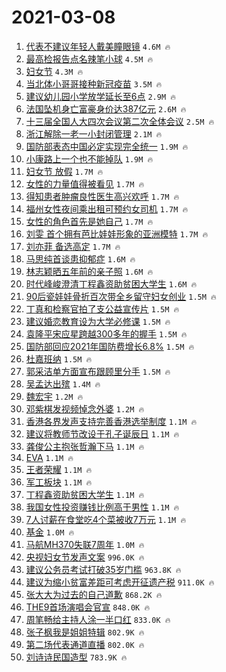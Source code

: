 # 2021-03-08

1. [代表不建议年轻人戴美瞳眼镜](https://s.weibo.com/weibo?q=%23%E4%BB%A3%E8%A1%A8%E4%B8%8D%E5%BB%BA%E8%AE%AE%E5%B9%B4%E8%BD%BB%E4%BA%BA%E6%88%B4%E7%BE%8E%E7%9E%B3%E7%9C%BC%E9%95%9C%23&Refer=top) `4.6M 🔥`
1. [最高检报告点名辣笔小球](https://s.weibo.com/weibo?q=%23%E6%9C%80%E9%AB%98%E6%A3%80%E6%8A%A5%E5%91%8A%E7%82%B9%E5%90%8D%E8%BE%A3%E7%AC%94%E5%B0%8F%E7%90%83%23&Refer=top) `4.5M 🔥`
1. [妇女节](https://s.weibo.com/weibo?q=%23%E5%A6%87%E5%A5%B3%E8%8A%82%23&Refer=top) `4.3M 🔥`
1. [当北体小哥哥接种新冠疫苗](https://s.weibo.com/weibo?q=%23%E5%BD%93%E5%8C%97%E4%BD%93%E5%B0%8F%E5%93%A5%E5%93%A5%E6%8E%A5%E7%A7%8D%E6%96%B0%E5%86%A0%E7%96%AB%E8%8B%97%23&Refer=top) `3.5M 🔥`
1. [建议幼儿园小学放学延长至6点](https://s.weibo.com/weibo?q=%23%E5%BB%BA%E8%AE%AE%E5%B9%BC%E5%84%BF%E5%9B%AD%E5%B0%8F%E5%AD%A6%E6%94%BE%E5%AD%A6%E5%BB%B6%E9%95%BF%E8%87%B36%E7%82%B9%23&Refer=top) `2.9M 🔥`
1. [法国坠机身亡富豪身价达387亿元](https://s.weibo.com/weibo?q=%E6%B3%95%E5%9B%BD%E5%9D%A0%E6%9C%BA%E8%BA%AB%E4%BA%A1%E5%AF%8C%E8%B1%AA%E8%BA%AB%E4%BB%B7%E8%BE%BE387%E4%BA%BF%E5%85%83&Refer=top) `2.6M 🔥`
1. [十三届全国人大四次会议第二次全体会议](https://s.weibo.com/weibo?q=%23%E5%8D%81%E4%B8%89%E5%B1%8A%E5%85%A8%E5%9B%BD%E4%BA%BA%E5%A4%A7%E5%9B%9B%E6%AC%A1%E4%BC%9A%E8%AE%AE%E7%AC%AC%E4%BA%8C%E6%AC%A1%E5%85%A8%E4%BD%93%E4%BC%9A%E8%AE%AE%23&Refer=top) `2.5M 🔥`
1. [浙江解除一老一小封闭管理](https://s.weibo.com/weibo?q=%E6%B5%99%E6%B1%9F%E8%A7%A3%E9%99%A4%E4%B8%80%E8%80%81%E4%B8%80%E5%B0%8F%E5%B0%81%E9%97%AD%E7%AE%A1%E7%90%86&Refer=top) `2.1M 🔥`
1. [国防部表态中国必定实现完全统一](https://s.weibo.com/weibo?q=%23%E5%9B%BD%E9%98%B2%E9%83%A8%E8%A1%A8%E6%80%81%E4%B8%AD%E5%9B%BD%E5%BF%85%E5%AE%9A%E5%AE%9E%E7%8E%B0%E5%AE%8C%E5%85%A8%E7%BB%9F%E4%B8%80%23&Refer=top) `1.9M 🔥`
1. [小康路上一个也不能掉队](https://s.weibo.com/weibo?q=%23%E5%B0%8F%E5%BA%B7%E8%B7%AF%E4%B8%8A%E4%B8%80%E4%B8%AA%E4%B9%9F%E4%B8%8D%E8%83%BD%E6%8E%89%E9%98%9F%23&Refer=top) `1.9M 🔥`
1. [妇女节 放假](https://s.weibo.com/weibo?q=%E5%A6%87%E5%A5%B3%E8%8A%82%20%E6%94%BE%E5%81%87&Refer=top) `1.7M 🔥`
1. [女性的力量值得被看见](https://s.weibo.com/weibo?q=%23%E5%A5%B3%E6%80%A7%E7%9A%84%E5%8A%9B%E9%87%8F%E5%80%BC%E5%BE%97%E8%A2%AB%E7%9C%8B%E8%A7%81%23&Refer=top) `1.7M 🔥`
1. [得知患者肿瘤良性医生高兴欢呼](https://s.weibo.com/weibo?q=%23%E5%BE%97%E7%9F%A5%E6%82%A3%E8%80%85%E8%82%BF%E7%98%A4%E8%89%AF%E6%80%A7%E5%8C%BB%E7%94%9F%E9%AB%98%E5%85%B4%E6%AC%A2%E5%91%BC%23&Refer=top) `1.7M 🔥`
1. [福州女性夜间乘出租可预约女司机](https://s.weibo.com/weibo?q=%E7%A6%8F%E5%B7%9E%E5%A5%B3%E6%80%A7%E5%A4%9C%E9%97%B4%E4%B9%98%E5%87%BA%E7%A7%9F%E5%8F%AF%E9%A2%84%E7%BA%A6%E5%A5%B3%E5%8F%B8%E6%9C%BA&Refer=top) `1.7M 🔥`
1. [女性的角色首先是她自己](https://s.weibo.com/weibo?q=%23%E5%A5%B3%E6%80%A7%E7%9A%84%E8%A7%92%E8%89%B2%E9%A6%96%E5%85%88%E6%98%AF%E5%A5%B9%E8%87%AA%E5%B7%B1%23&Refer=top) `1.7M 🔥`
1. [刘雯 首个拥有芭比娃娃形象的亚洲模特](https://s.weibo.com/weibo?q=%E5%88%98%E9%9B%AF%20%E9%A6%96%E4%B8%AA%E6%8B%A5%E6%9C%89%E8%8A%AD%E6%AF%94%E5%A8%83%E5%A8%83%E5%BD%A2%E8%B1%A1%E7%9A%84%E4%BA%9A%E6%B4%B2%E6%A8%A1%E7%89%B9&Refer=top) `1.7M 🔥`
1. [刘亦菲 备选高定](https://s.weibo.com/weibo?q=%E5%88%98%E4%BA%A6%E8%8F%B2%20%E5%A4%87%E9%80%89%E9%AB%98%E5%AE%9A&Refer=top) `1.7M 🔥`
1. [马思纯首谈患抑郁症](https://s.weibo.com/weibo?q=%23%E9%A9%AC%E6%80%9D%E7%BA%AF%E9%A6%96%E8%B0%88%E6%82%A3%E6%8A%91%E9%83%81%E7%97%87%23&Refer=top) `1.6M 🔥`
1. [林志颖晒五年前的亲子照](https://s.weibo.com/weibo?q=%23%E6%9E%97%E5%BF%97%E9%A2%96%E6%99%92%E4%BA%94%E5%B9%B4%E5%89%8D%E7%9A%84%E4%BA%B2%E5%AD%90%E7%85%A7%23&Refer=top) `1.6M 🔥`
1. [时代峰峻澄清丁程鑫资助贫困大学生](https://s.weibo.com/weibo?q=%23%E6%97%B6%E4%BB%A3%E5%B3%B0%E5%B3%BB%E6%BE%84%E6%B8%85%E4%B8%81%E7%A8%8B%E9%91%AB%E8%B5%84%E5%8A%A9%E8%B4%AB%E5%9B%B0%E5%A4%A7%E5%AD%A6%E7%94%9F%23&Refer=top) `1.6M 🔥`
1. [90后瓷娃娃骨折百次带全乡留守妇女创业](https://s.weibo.com/weibo?q=90%E5%90%8E%E7%93%B7%E5%A8%83%E5%A8%83%E9%AA%A8%E6%8A%98%E7%99%BE%E6%AC%A1%E5%B8%A6%E5%85%A8%E4%B9%A1%E7%95%99%E5%AE%88%E5%A6%87%E5%A5%B3%E5%88%9B%E4%B8%9A&Refer=top) `1.5M 🔥`
1. [丁真和检察官拍了支公益宣传片](https://s.weibo.com/weibo?q=%23%E4%B8%81%E7%9C%9F%E5%92%8C%E6%A3%80%E5%AF%9F%E5%AE%98%E6%8B%8D%E4%BA%86%E6%94%AF%E5%85%AC%E7%9B%8A%E5%AE%A3%E4%BC%A0%E7%89%87%23&Refer=top) `1.5M 🔥`
1. [建议婚恋教育设为大学必修课](https://s.weibo.com/weibo?q=%23%E5%BB%BA%E8%AE%AE%E5%A9%9A%E6%81%8B%E6%95%99%E8%82%B2%E8%AE%BE%E4%B8%BA%E5%A4%A7%E5%AD%A6%E5%BF%85%E4%BF%AE%E8%AF%BE%23&Refer=top) `1.5M 🔥`
1. [袁隆平宋应星跨越300多年的握手](https://s.weibo.com/weibo?q=%23%E8%A2%81%E9%9A%86%E5%B9%B3%E5%AE%8B%E5%BA%94%E6%98%9F%E8%B7%A8%E8%B6%8A300%E5%A4%9A%E5%B9%B4%E7%9A%84%E6%8F%A1%E6%89%8B%23&Refer=top) `1.5M 🔥`
1. [国防部回应2021年国防费增长6.8%](https://s.weibo.com/weibo?q=%23%E5%9B%BD%E9%98%B2%E9%83%A8%E5%9B%9E%E5%BA%942021%E5%B9%B4%E5%9B%BD%E9%98%B2%E8%B4%B9%E5%A2%9E%E9%95%BF6.8%25%23&Refer=top) `1.5M 🔥`
1. [杜嘉班纳](https://s.weibo.com/weibo?q=%E6%9D%9C%E5%98%89%E7%8F%AD%E7%BA%B3&Refer=top) `1.5M 🔥`
1. [郭采洁单方面宣布跟顾里分手](https://s.weibo.com/weibo?q=%E9%83%AD%E9%87%87%E6%B4%81%E5%8D%95%E6%96%B9%E9%9D%A2%E5%AE%A3%E5%B8%83%E8%B7%9F%E9%A1%BE%E9%87%8C%E5%88%86%E6%89%8B&Refer=top) `1.5M 🔥`
1. [吴孟达出殡](https://s.weibo.com/weibo?q=%E5%90%B4%E5%AD%9F%E8%BE%BE%E5%87%BA%E6%AE%A1&Refer=top) `1.4M 🔥`
1. [魏宏宇](https://s.weibo.com/weibo?q=%E9%AD%8F%E5%AE%8F%E5%AE%87&Refer=top) `1.2M 🔥`
1. [邓紫棋发视频悼念外婆](https://s.weibo.com/weibo?q=%23%E9%82%93%E7%B4%AB%E6%A3%8B%E5%8F%91%E8%A7%86%E9%A2%91%E6%82%BC%E5%BF%B5%E5%A4%96%E5%A9%86%23&Refer=top) `1.2M 🔥`
1. [香港各界发声支持完善香港选举制度](https://s.weibo.com/weibo?q=%23%E9%A6%99%E6%B8%AF%E5%90%84%E7%95%8C%E5%8F%91%E5%A3%B0%E6%94%AF%E6%8C%81%E5%AE%8C%E5%96%84%E9%A6%99%E6%B8%AF%E9%80%89%E4%B8%BE%E5%88%B6%E5%BA%A6%23&Refer=top) `1.1M 🔥`
1. [建议将教师节改设于孔子诞辰日](https://s.weibo.com/weibo?q=%23%E5%BB%BA%E8%AE%AE%E5%B0%86%E6%95%99%E5%B8%88%E8%8A%82%E6%94%B9%E8%AE%BE%E4%BA%8E%E5%AD%94%E5%AD%90%E8%AF%9E%E8%BE%B0%E6%97%A5%23&Refer=top) `1.1M 🔥`
1. [龚俊公主抱张哲瀚下马](https://s.weibo.com/weibo?q=%23%E9%BE%9A%E4%BF%8A%E5%85%AC%E4%B8%BB%E6%8A%B1%E5%BC%A0%E5%93%B2%E7%80%9A%E4%B8%8B%E9%A9%AC%23&Refer=top) `1.1M 🔥`
1. [EVA](https://s.weibo.com/weibo?q=EVA&Refer=top) `1.1M 🔥`
1. [王者荣耀](https://s.weibo.com/weibo?q=%E7%8E%8B%E8%80%85%E8%8D%A3%E8%80%80&Refer=top) `1.1M 🔥`
1. [军工板块](https://s.weibo.com/weibo?q=%E5%86%9B%E5%B7%A5%E6%9D%BF%E5%9D%97&Refer=top) `1.1M 🔥`
1. [丁程鑫资助贫困大学生](https://s.weibo.com/weibo?q=%23%E4%B8%81%E7%A8%8B%E9%91%AB%E8%B5%84%E5%8A%A9%E8%B4%AB%E5%9B%B0%E5%A4%A7%E5%AD%A6%E7%94%9F%23&Refer=top) `1.1M 🔥`
1. [我国女性投资赚钱比例高于男性](https://s.weibo.com/weibo?q=%E6%88%91%E5%9B%BD%E5%A5%B3%E6%80%A7%E6%8A%95%E8%B5%84%E8%B5%9A%E9%92%B1%E6%AF%94%E4%BE%8B%E9%AB%98%E4%BA%8E%E7%94%B7%E6%80%A7&Refer=top) `1.1M 🔥`
1. [7人讨薪在食堂吃4个菜被收7万元](https://s.weibo.com/weibo?q=%237%E4%BA%BA%E8%AE%A8%E8%96%AA%E5%9C%A8%E9%A3%9F%E5%A0%82%E5%90%834%E4%B8%AA%E8%8F%9C%E8%A2%AB%E6%94%B67%E4%B8%87%E5%85%83%23&Refer=top) `1.1M 🔥`
1. [基金](https://s.weibo.com/weibo?q=%E5%9F%BA%E9%87%91&Refer=top) `1.0M 🔥`
1. [马航MH370失联7周年](https://s.weibo.com/weibo?q=%23%E9%A9%AC%E8%88%AAMH370%E5%A4%B1%E8%81%947%E5%91%A8%E5%B9%B4%23&Refer=top) `1.0M 🔥`
1. [央视妇女节发声文案](https://s.weibo.com/weibo?q=%E5%A4%AE%E8%A7%86%E5%A6%87%E5%A5%B3%E8%8A%82%E5%8F%91%E5%A3%B0%E6%96%87%E6%A1%88&Refer=top) `996.0K 🔥`
1. [建议公务员考试打破35岁门槛](https://s.weibo.com/weibo?q=%23%E5%BB%BA%E8%AE%AE%E5%85%AC%E5%8A%A1%E5%91%98%E8%80%83%E8%AF%95%E6%89%93%E7%A0%B435%E5%B2%81%E9%97%A8%E6%A7%9B%23&Refer=top) `963.8K 🔥`
1. [建议为缩小贫富差距可考虑开征遗产税](https://s.weibo.com/weibo?q=%23%E5%BB%BA%E8%AE%AE%E4%B8%BA%E7%BC%A9%E5%B0%8F%E8%B4%AB%E5%AF%8C%E5%B7%AE%E8%B7%9D%E5%8F%AF%E8%80%83%E8%99%91%E5%BC%80%E5%BE%81%E9%81%97%E4%BA%A7%E7%A8%8E%23&Refer=top) `911.0K 🔥`
1. [张大大为过去的自己道歉](https://s.weibo.com/weibo?q=%23%E5%BC%A0%E5%A4%A7%E5%A4%A7%E4%B8%BA%E8%BF%87%E5%8E%BB%E7%9A%84%E8%87%AA%E5%B7%B1%E9%81%93%E6%AD%89%23&Refer=top) `868.2K 🔥`
1. [THE9首场演唱会官宣](https://s.weibo.com/weibo?q=%23THE9%E9%A6%96%E5%9C%BA%E6%BC%94%E5%94%B1%E4%BC%9A%E5%AE%98%E5%AE%A3%23&Refer=top) `848.0K 🔥`
1. [周笔畅给主持人涂一半口红](https://s.weibo.com/weibo?q=%23%E5%91%A8%E7%AC%94%E7%95%85%E7%BB%99%E4%B8%BB%E6%8C%81%E4%BA%BA%E6%B6%82%E4%B8%80%E5%8D%8A%E5%8F%A3%E7%BA%A2%23&Refer=top) `833.0K 🔥`
1. [张子枫我是姐姐特辑](https://s.weibo.com/weibo?q=%23%E5%BC%A0%E5%AD%90%E6%9E%AB%E6%88%91%E6%98%AF%E5%A7%90%E5%A7%90%E7%89%B9%E8%BE%91%23&Refer=top) `802.9K 🔥`
1. [第二场代表通道直播](https://s.weibo.com/weibo?q=%23%E7%AC%AC%E4%BA%8C%E5%9C%BA%E4%BB%A3%E8%A1%A8%E9%80%9A%E9%81%93%E7%9B%B4%E6%92%AD%23&Refer=top) `802.0K 🔥`
1. [刘诗诗民国造型](https://s.weibo.com/weibo?q=%23%E5%88%98%E8%AF%97%E8%AF%97%E6%B0%91%E5%9B%BD%E9%80%A0%E5%9E%8B%23&Refer=top) `783.9K 🔥`
